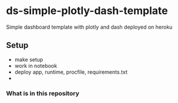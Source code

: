 # ds-simple-plotly-dash-template

Simple dashboard template with plotly and dash deployed on heroku

## Setup

- make setup
- work in notebook
- deploy app, runtime, procfile, requirements.txt
-

### What is in this repository
